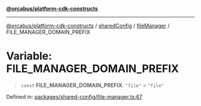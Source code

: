[**@orcabus/platform-cdk-constructs**](../../../../../../README.md)

***

[@orcabus/platform-cdk-constructs](../../../../../../README.md) / [sharedConfig](../../../README.md) / [fileManager](../README.md) / FILE\_MANAGER\_DOMAIN\_PREFIX

# Variable: FILE\_MANAGER\_DOMAIN\_PREFIX

> `const` **FILE\_MANAGER\_DOMAIN\_PREFIX**: `"file"` = `"file"`

Defined in: [packages/shared-config/file-manager.ts:67](https://github.com/OrcaBus/platform-cdk-constructs/blob/main/packages/shared-config/file-manager.ts#L67)
